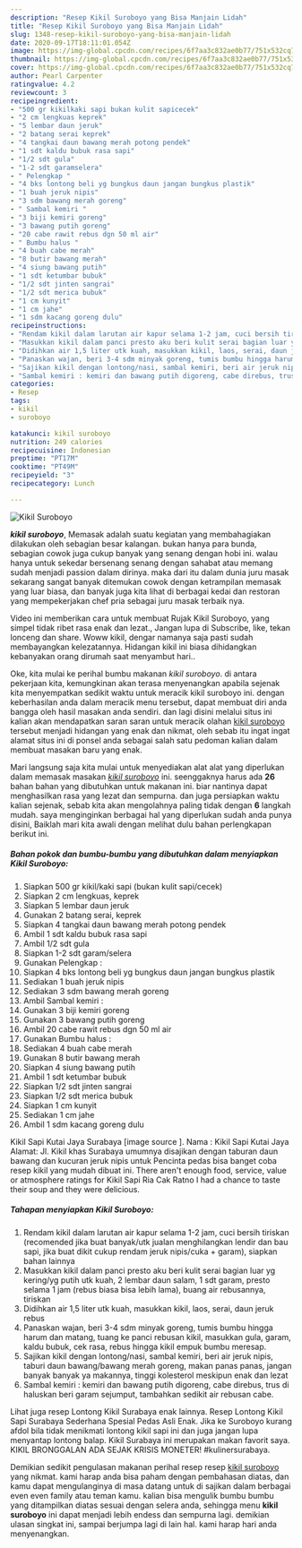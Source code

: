```yaml
---
description: "Resep Kikil Suroboyo yang Bisa Manjain Lidah"
title: "Resep Kikil Suroboyo yang Bisa Manjain Lidah"
slug: 1348-resep-kikil-suroboyo-yang-bisa-manjain-lidah
date: 2020-09-17T18:11:01.054Z
image: https://img-global.cpcdn.com/recipes/6f7aa3c832ae0b77/751x532cq70/kikil-suroboyo-foto-resep-utama.jpg
thumbnail: https://img-global.cpcdn.com/recipes/6f7aa3c832ae0b77/751x532cq70/kikil-suroboyo-foto-resep-utama.jpg
cover: https://img-global.cpcdn.com/recipes/6f7aa3c832ae0b77/751x532cq70/kikil-suroboyo-foto-resep-utama.jpg
author: Pearl Carpenter
ratingvalue: 4.2
reviewcount: 3
recipeingredient:
- "500 gr kikilkaki sapi bukan kulit sapicecek"
- "2 cm lengkuas keprek"
- "5 lembar daun jeruk"
- "2 batang serai keprek"
- "4 tangkai daun bawang merah potong pendek"
- "1 sdt kaldu bubuk rasa sapi"
- "1/2 sdt gula"
- "1-2 sdt garamselera"
- " Pelengkap "
- "4 bks lontong beli yg bungkus daun jangan bungkus plastik"
- "1 buah jeruk nipis"
- "3 sdm bawang merah goreng"
- " Sambal kemiri "
- "3 biji kemiri goreng"
- "3 bawang putih goreng"
- "20 cabe rawit rebus dgn 50 ml air"
- " Bumbu halus "
- "4 buah cabe merah"
- "8 butir bawang merah"
- "4 siung bawang putih"
- "1 sdt ketumbar bubuk"
- "1/2 sdt jinten sangrai"
- "1/2 sdt merica bubuk"
- "1 cm kunyit"
- "1 cm jahe"
- "1 sdm kacang goreng dulu"
recipeinstructions:
- "Rendam kikil dalam larutan air kapur selama 1-2 jam, cuci bersih tiriskan (recomended jika buat banyak/utk jualan menghilangkan lendir dan bau sapi, jika buat dikit cukup rendam jeruk nipis/cuka + garam), siapkan bahan lainnya"
- "Masukkan kikil dalam panci presto aku beri kulit serai bagian luar yg kering/yg putih utk kuah, 2 lembar daun salam, 1 sdt garam, presto selama 1 jam (rebus biasa bisa lebih lama), buang air rebusannya, tiriskan"
- "Didihkan air 1,5 liter utk kuah, masukkan kikil, laos, serai, daun jeruk rebus"
- "Panaskan wajan, beri 3-4 sdm minyak goreng, tumis bumbu hingga harum dan matang, tuang ke panci rebusan kikil, masukkan gula, garam, kaldu bubuk, cek rasa, rebus hingga kikil empuk bumbu meresap."
- "Sajikan kikil dengan lontong/nasi, sambal kemiri, beri air jeruk nipis, taburi daun bawang/bawang merah goreng, makan panas panas, jangan banyak banyak ya makannya, tinggi kolesterol meskipun enak dan lezat"
- "Sambal kemiri : kemiri dan bawang putih digoreng, cabe direbus, trus di haluskan beri garam sejumput, tambahkan sedikit air rebusan cabe."
categories:
- Resep
tags:
- kikil
- suroboyo

katakunci: kikil suroboyo 
nutrition: 249 calories
recipecuisine: Indonesian
preptime: "PT17M"
cooktime: "PT49M"
recipeyield: "3"
recipecategory: Lunch

---
```



![Kikil Suroboyo](https://img-global.cpcdn.com/recipes/6f7aa3c832ae0b77/751x532cq70/kikil-suroboyo-foto-resep-utama.jpg)

<b><i>kikil suroboyo</i></b>, Memasak adalah suatu kegiatan yang membahagiakan dilakukan oleh sebagian besar kalangan. bukan hanya para bunda, sebagian cowok juga cukup banyak yang senang dengan hobi ini. walau hanya untuk sekedar bersenang senang dengan sahabat atau memang sudah menjadi passion dalam dirinya. maka dari itu dalam dunia juru masak sekarang sangat banyak ditemukan cowok dengan ketrampilan memasak yang luar biasa, dan banyak juga kita lihat di berbagai kedai dan restoran yang mempekerjakan chef pria sebagai juru masak terbaik nya.

Video ini memberikan cara untuk membuat Rujak Kikil Suroboyo, yang simpel tidak ribet rasa enak dan lezat., Jangan lupa di Subscribe, like, tekan lonceng dan share. Woww kikil, dengar namanya saja pasti sudah membayangkan kelezatannya. Hidangan kikil ini biasa dihidangkan kebanyakan orang dirumah saat menyambut hari..

Oke, kita mulai ke perihal bumbu makanan <i>kikil suroboyo</i>. di antara pekerjaan kita, kemungkinan akan terasa menyenangkan apabila sejenak kita menyempatkan sedikit waktu untuk meracik kikil suroboyo ini. dengan keberhasilan anda dalam meracik menu tersebut, dapat membuat diri anda bangga oleh hasil masakan anda sendiri. dan lagi disini melalui situs ini kalian akan mendapatkan saran saran untuk meracik olahan <u>kikil suroboyo</u> tersebut menjadi hidangan yang enak dan nikmat, oleh sebab itu ingat ingat alamat situs ini di ponsel anda sebagai salah satu pedoman kalian dalam membuat masakan baru yang enak.


Mari langsung saja kita mulai untuk menyediakan alat alat yang diperlukan dalam memasak masakan <u><i>kikil suroboyo</i></u> ini. seenggaknya harus ada <b>26</b> bahan bahan yang dibutuhkan untuk makanan ini. biar nantinya dapat menghasilkan rasa yang lezat dan sempurna. dan juga persiapkan waktu kalian sejenak, sebab kita akan mengolahnya paling tidak dengan <b>6</b> langkah mudah. saya menginginkan berbagai hal yang diperlukan sudah anda punya disini, Baiklah mari kita awali dengan melihat dulu bahan perlengkapan berikut ini.

<!--inarticleads1-->

##### Bahan pokok dan bumbu-bumbu yang dibutuhkan dalam menyiapkan Kikil Suroboyo:

1. Siapkan 500 gr kikil/kaki sapi (bukan kulit sapi/cecek)
1. Siapkan 2 cm lengkuas, keprek
1. Siapkan 5 lembar daun jeruk
1. Gunakan 2 batang serai, keprek
1. Siapkan 4 tangkai daun bawang merah potong pendek
1. Ambil 1 sdt kaldu bubuk rasa sapi
1. Ambil 1/2 sdt gula
1. Siapkan 1-2 sdt garam/selera
1. Gunakan  Pelengkap :
1. Siapkan 4 bks lontong beli yg bungkus daun jangan bungkus plastik
1. Sediakan 1 buah jeruk nipis
1. Sediakan 3 sdm bawang merah goreng
1. Ambil  Sambal kemiri :
1. Gunakan 3 biji kemiri goreng
1. Gunakan 3 bawang putih goreng
1. Ambil 20 cabe rawit rebus dgn 50 ml air
1. Gunakan  Bumbu halus :
1. Sediakan 4 buah cabe merah
1. Gunakan 8 butir bawang merah
1. Siapkan 4 siung bawang putih
1. Ambil 1 sdt ketumbar bubuk
1. Siapkan 1/2 sdt jinten sangrai
1. Siapkan 1/2 sdt merica bubuk
1. Siapkan 1 cm kunyit
1. Sediakan 1 cm jahe
1. Ambil 1 sdm kacang goreng dulu


Kikil Sapi Kutai Jaya Surabaya [image source ]. Nama : Kikil Sapi Kutai Jaya Alamat: Jl. Kikil khas Surabaya umumnya disajikan dengan taburan daun bawang dan kucuran jeruk nipis untuk Pencinta pedas bisa banget coba resep kikil yang mudah dibuat ini. There aren&#39;t enough food, service, value or atmosphere ratings for Kikil Sapi Ria Cak Ratno I had a chance to taste their soup and they were delicious. 

<!--inarticleads2-->

##### Tahapan menyiapkan Kikil Suroboyo:

1. Rendam kikil dalam larutan air kapur selama 1-2 jam, cuci bersih tiriskan (recomended jika buat banyak/utk jualan menghilangkan lendir dan bau sapi, jika buat dikit cukup rendam jeruk nipis/cuka + garam), siapkan bahan lainnya
1. Masukkan kikil dalam panci presto aku beri kulit serai bagian luar yg kering/yg putih utk kuah, 2 lembar daun salam, 1 sdt garam, presto selama 1 jam (rebus biasa bisa lebih lama), buang air rebusannya, tiriskan
1. Didihkan air 1,5 liter utk kuah, masukkan kikil, laos, serai, daun jeruk rebus
1. Panaskan wajan, beri 3-4 sdm minyak goreng, tumis bumbu hingga harum dan matang, tuang ke panci rebusan kikil, masukkan gula, garam, kaldu bubuk, cek rasa, rebus hingga kikil empuk bumbu meresap.
1. Sajikan kikil dengan lontong/nasi, sambal kemiri, beri air jeruk nipis, taburi daun bawang/bawang merah goreng, makan panas panas, jangan banyak banyak ya makannya, tinggi kolesterol meskipun enak dan lezat
1. Sambal kemiri : kemiri dan bawang putih digoreng, cabe direbus, trus di haluskan beri garam sejumput, tambahkan sedikit air rebusan cabe.


Lihat juga resep Lontong Kikil Surabaya enak lainnya. Resep Lontong Kikil Sapi Surabaya Sederhana Spesial Pedas Asli Enak. Jika ke Suroboyo kurang afdol bila tidak menikmati lontong kikil sapi ini dan juga jangan lupa menyantap lontong balap. Kikil Surabaya ini merupakan makan favorit saya. KIKIL BRONGGALAN ADA SEJAK KRISIS MONETER! #kulinersurabaya. 

Demikian sedikit pengulasan makanan perihal resep resep <u>kikil suroboyo</u> yang nikmat. kami harap anda bisa paham dengan pembahasan diatas, dan kamu dapat mengulanginya di masa datang untuk di sajikan dalam berbagai even even family atau teman kamu. kalian bisa mengulik bumbu bumbu yang ditampilkan diatas sesuai dengan selera anda, sehingga menu <b>kikil suroboyo</b> ini dapat menjadi lebih endess dan sempurna lagi. demikian ulasan singkat ini, sampai berjumpa lagi di lain hal. kami harap hari anda menyenangkan.
